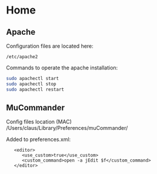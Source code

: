 # Home

## Apache

Configuration files are located here:
```
/etc/apache2
```
Commands to operate the apache installation:

```bash
sudo apachectl start
sudo apachectl stop
sudo apachectl restart
```

## MuCommander

Config files location (MAC) /Users/claus/Library/Preferences/muCommander/

Added to preferences.xml:

```
   <editor>
      <use_custom>true</use_custom>
      <custom_command>open -a jEdit $f</custom_command>
   </editor>
```
